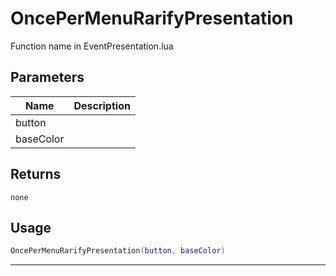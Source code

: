 # OncePerMenuRarifyPresentation

Function name in EventPresentation.lua

## Parameters

| Name      | Description |
| --------- | ----------- |
| button    |             |
| baseColor |             |

## Returns

`none`

## Usage

```lua
OncePerMenuRarifyPresentation(button, baseColor)
```

---
